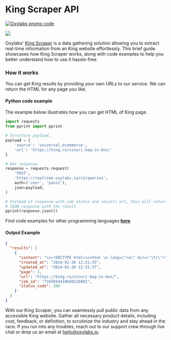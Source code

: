 # King Scraper API

[![Oxylabs promo code](https://user-images.githubusercontent.com/129506779/250792357-8289e25e-9c36-4dc0-a5e2-2706db797bb5.png)](https://oxylabs.go2cloud.org/aff_c?offer_id=7&aff_id=877&url_id=112)

[![](https://dcbadge.vercel.app/api/server/eWsVUJrnG5)](https://discord.gg/GbxmdGhZjq)

Oxylabs' [King Scraper](https://oxylabs.io/products/scraper-api/ecommerce/king?utm_source=github&utm_medium=repositories&utm_campaign=product) is a data gathering solution allowing you to extract real-time information from an King website effortlessly. This brief guide showcases how King Scraper works, along with code examples to help you better understand how to use it hassle-free.

### How it works

You can get King results by providing your own URLs to our service. We can return the HTML for any page you like.

#### Python code example

The example below illustrates how you can get HTML of King page.

```python
import requests
from pprint import pprint

# Structure payload.
payload = {
    'source': 'universal_ecommerce',
    'url': 'https://king.ro/vinuri-bag-in-box/'
}

# Get response.
response = requests.request(
    'POST',
    'https://realtime.oxylabs.io/v1/queries',
    auth=('user', 'pass1'),
    json=payload,
)

# Instead of response with job status and results url, this will return the
# JSON response with the result.
pprint(response.json())
```
Find code examples for other programming languages [**here**](https://github.com/oxylabs/king-scraper/tree/main/code%20examples)

#### Output Example
```json
{
  "results": [
    {
      "content": "\n<!DOCTYPE html>\n<html \n lang=\"ro\" dir=\"ltr\">\n<head>\n                <title>Vin Bag in Box pret de l ... </html>",
      "created_at": "2024-02-20 12:31:35",
      "updated_at": "2024-02-20 12:31:37",
      "page": 1,
      "url": "https://king.ro/vinuri-bag-in-box/",
      "job_id": "7165684410686126082",
      "status_code": 200
    }
  ]
}
```
With our King Scraper, you can seamlessly pull public data from any accessible King website. Gather all necessary product details, including cost, feedback, or definition, to scrutinize the industry and stay ahead in the race. If you run into any troubles, reach out to our support crew through live chat or drop us an email at hello@oxylabs.io.
